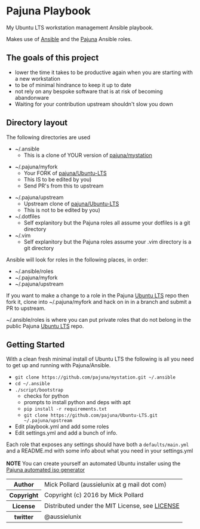 # Pajuna Playbook

My Ubuntu LTS workstation management Ansible playbook.

Makes use of [Ansible](https://github.com/ansible/ansible/) and the  [Pajuna](https://github.com/pajuna/Ubuntu-LTS) Ansible roles.

## The goals of this project

* lower the time it takes to be productive again when you are starting with a new workstation
* to be of minimal hindrance to keep it up to date
* not rely on any bespoke software that is at risk of becoming abandonware
* Waiting for your contribution upstream shouldn't slow you down

## Directory layout

The following directories are used

* ~/.ansible
    * This is a clone of YOUR version of [pajuna/mystation](https://github.com/pajuna/mystation)
- ~/.pajuna/myfork
    * Your FORK of [pajuna/Ubuntu-LTS](https://github.com/pajuna/Ubuntu-LTS)
    * This IS to be edited by you)
    * Send PR's from this to upstream
* ~/.pajuna/upstream
    * Upstream clone of [pajuna/Ubuntu-LTS](https://github.com/pajuna/Ubuntu-LTS)
    * This is not to be edited by you)
* ~/.dotfiles
    * Self explanitory but the Pajuna roles all assume your dotfiles is a git directory
* ~/.vim
    * Self explanitory but the Pajuna roles assume your .vim directory is a git directory

Ansible will look for roles in the following places, in order:

* ~/.ansible/roles
* ~/.pajuna/myfork
* ~/.pajuna/upstream

If you want to make a change to a role in the Pajuna [Ubuntu LTS](https://github.com/pajuna/Ubuntu-LTS) repo then fork it, clone into ~/.pajuna/myfork and hack on in in a branch and submit a PR to upstream.

~/.ansible/roles is where you can put private roles that do not belong in the public Pajuna [Ubuntu LTS](https://github.com/pajuna/Ubuntu-LTS) repo.


## Getting Started

With a clean fresh minimal install of Ubuntu LTS the following is all you need to get up and running with Pajuna/Ansible.

* `git clone https://github.com/pajuna/mystation.git ~/.ansible`
* `cd ~/.ansible`
* `./script/bootstrap`
    * checks for python
    * prompts to install python and deps with apt
    * `pip install -r requirements.txt`
    * `git clone https://github.com/pajuna/Ubuntu-LTS.git ~/.pajuna/upstream`
* Edit playbook.yml and add some roles
* Edit settings.yml and add a bunch of info.

Each role that exposes any settings should have both a `defaults/main.yml` and a README.md with some info about what you need in your settings.yml
<br />
<br />
**NOTE** You can create yourself an automated Ubuntu installer using the [Pajuna automated iso generator](https://github.com/pajuna/ubuntu-custom-iso)

<table>
  <tr>
    <th>Author</th><td>Mick Pollard (aussielunix at g mail dot com)</td>
  </tr>
  <tr>
    <th>Copyright</th><td>Copyright (c) 2016 by Mick Pollard</td>
  </tr>
  <tr>
    <th>License</th><td>Distributed under the MIT License, see <a href="https://github.com/pajuna/mystation/blob/master/LICENSE">LICENSE</a></td>
  </tr>
  <tr>
    <th>twitter </th><td>@aussielunix</td>
  </tr>
</table>
